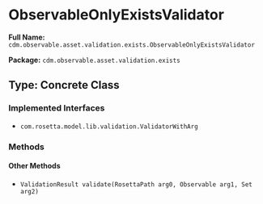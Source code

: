 # ObservableOnlyExistsValidator

**Full Name:** `cdm.observable.asset.validation.exists.ObservableOnlyExistsValidator`

**Package:** `cdm.observable.asset.validation.exists`

## Type: Concrete Class

### Implemented Interfaces

- `com.rosetta.model.lib.validation.ValidatorWithArg`

### Methods

#### Other Methods

- `ValidationResult validate(RosettaPath arg0, Observable arg1, Set arg2)`


